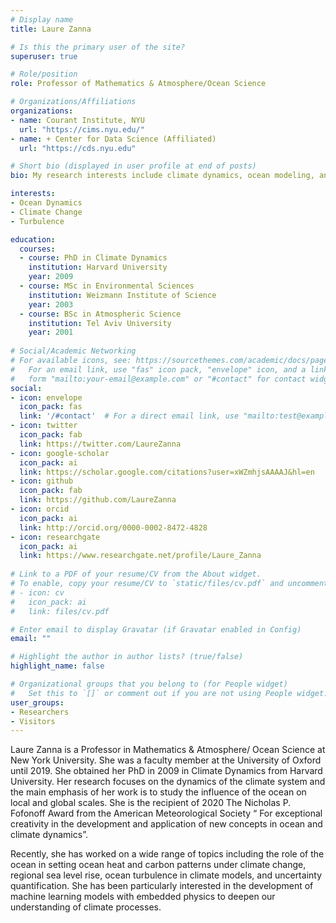 ```yaml
---
# Display name
title: Laure Zanna

# Is this the primary user of the site?
superuser: true

# Role/position
role: Professor of Mathematics & Atmosphere/Ocean Science

# Organizations/Affiliations
organizations:
- name: Courant Institute, NYU
  url: "https://cims.nyu.edu/"
- name: + Center for Data Science (Affiliated)
  url: "https://cds.nyu.edu"

# Short bio (displayed in user profile at end of posts)
bio: My research interests include climate dynamics, ocean modeling, and machine learning.

interests:
- Ocean Dynamics
- Climate Change
- Turbulence

education:
  courses:
  - course: PhD in Climate Dynamics
    institution: Harvard University
    year: 2009
  - course: MSc in Environmental Sciences
    institution: Weizmann Institute of Science
    year: 2003
  - course: BSc in Atmospheric Science
    institution: Tel Aviv University
    year: 2001
    
# Social/Academic Networking
# For available icons, see: https://sourcethemes.com/academic/docs/page-builder/#icons
#   For an email link, use "fas" icon pack, "envelope" icon, and a link in the
#   form "mailto:your-email@example.com" or "#contact" for contact widget.
social:
- icon: envelope
  icon_pack: fas
  link: '/#contact'  # For a direct email link, use "mailto:test@example.org".
- icon: twitter
  icon_pack: fab
  link: https://twitter.com/LaureZanna
- icon: google-scholar
  icon_pack: ai
  link: https://scholar.google.com/citations?user=xWZmhjsAAAAJ&hl=en
- icon: github
  icon_pack: fab
  link: https://github.com/LaureZanna
- icon: orcid
  icon_pack: ai
  link: http://orcid.org/0000-0002-8472-4828  
- icon: researchgate
  icon_pack: ai
  link: https://www.researchgate.net/profile/Laure_Zanna   
    
# Link to a PDF of your resume/CV from the About widget.
# To enable, copy your resume/CV to `static/files/cv.pdf` and uncomment the lines below.
# - icon: cv
#   icon_pack: ai
#   link: files/cv.pdf

# Enter email to display Gravatar (if Gravatar enabled in Config)
email: ""

# Highlight the author in author lists? (true/false)
highlight_name: false

# Organizational groups that you belong to (for People widget)
#   Set this to `[]` or comment out if you are not using People widget.
user_groups:
- Researchers
- Visitors
---
```


Laure Zanna is a Professor in Mathematics & Atmosphere/ Ocean Science at New York University. She was a faculty member at the University of Oxford until 2019. She obtained her PhD in 2009 in Climate Dynamics from Harvard University. Her research focuses on the dynamics of the climate system and the main emphasis of her work is to study the influence of the ocean on local and global scales. She is the recipient of 2020 The Nicholas P. Fofonoff Award from the American Meteorological Society “ For exceptional creativity in the development and application of new concepts in ocean and climate dynamics”.

Recently, she has worked on a wide range of topics including the role of the ocean in setting ocean heat and carbon patterns under climate change, regional sea level rise, ocean turbulence in climate models, and uncertainty quantification. She has been particularly interested in the development of machine learning models with embedded physics to deepen our understanding of climate processes. 


